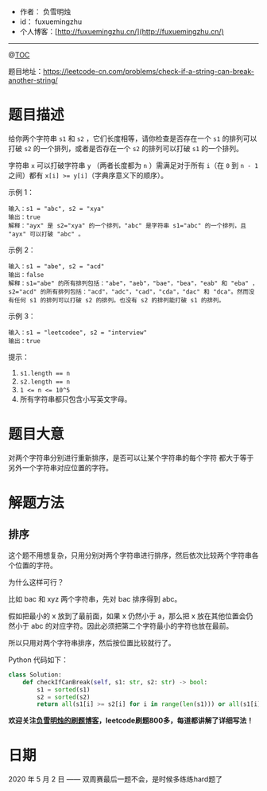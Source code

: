- 作者：    负雪明烛
- id：      fuxuemingzhu
- 个人博客：[http://fuxuemingzhu.cn/](http://fuxuemingzhu.cn/)

---
@[TOC](目录)


题目地址：https://leetcode-cn.com/problems/check-if-a-string-can-break-another-string/

# 题目描述

给你两个字符串 `s1` 和 `s2` ，它们长度相等，请你检查是否存在一个 `s1` 的排列可以打破 `s2` 的一个排列，或者是否存在一个 `s2` 的排列可以打破 `s1` 的一个排列。

字符串 `x` 可以打破字符串 `y` （两者长度都为 `n` ）需满足对于所有 `i`（在 `0` 到 `n - 1` 之间）都有 `x[i] >= y[i]`（字典序意义下的顺序）。

示例 1：

    输入：s1 = "abc", s2 = "xya"
    输出：true
    解释："ayx" 是 s2="xya" 的一个排列，"abc" 是字符串 s1="abc" 的一个排列，且 "ayx" 可以打破 "abc" 。

示例 2：

    输入：s1 = "abe", s2 = "acd"
    输出：false 
    解释：s1="abe" 的所有排列包括："abe"，"aeb"，"bae"，"bea"，"eab" 和 "eba" ，s2="acd" 的所有排列包括："acd"，"adc"，"cad"，"cda"，"dac" 和 "dca"。然而没有任何 s1 的排列可以打破 s2 的排列。也没有 s2 的排列能打破 s1 的排列。

示例 3：

    输入：s1 = "leetcodee", s2 = "interview"
    输出：true

提示：

1. `s1.length == n`
1. `s2.length == n`
1. `1 <= n <= 10^5`
1. 所有字符串都只包含小写英文字母。

# 题目大意

对两个字符串分别进行重新排序，是否可以让某个字符串的每个字符 都大于等于 另外一个字符串对应位置的字符。

# 解题方法

## 排序

这个题不用想复杂，只用分别对两个字符串进行排序，然后依次比较两个字符串各个位置的字符。

为什么这样可行？

比如 bac 和 xyz 两个字符串，先对 bac 排序得到 abc。

假如把最小的 x 放到了最前面，如果 x 仍然小于 a，那么把 x 放在其他位置会仍然小于 abc 的对应字符。因此必须把第二个字符最小的字符也放在最前。

所以只用对两个字符串排序，然后按位置比较就行了。

Python 代码如下：

```python
class Solution:
    def checkIfCanBreak(self, s1: str, s2: str) -> bool:
        s1 = sorted(s1)
        s2 = sorted(s2)
        return all(s1[i] >= s2[i] for i in range(len(s1))) or all(s1[i] <= s2[i] for i in range(len(s1)))
```

**欢迎关注[负雪明烛的刷题博客](https://blog.csdn.net/fuxuemingzhu)，leetcode刷题800多，每道都讲解了详细写法！**

# 日期

2020 年 5 月 2 日 —— 双周赛最后一题不会，是时候多练练hard题了


  [1]: https://blog.csdn.net/fuxuemingzhu/article/details/79451733
